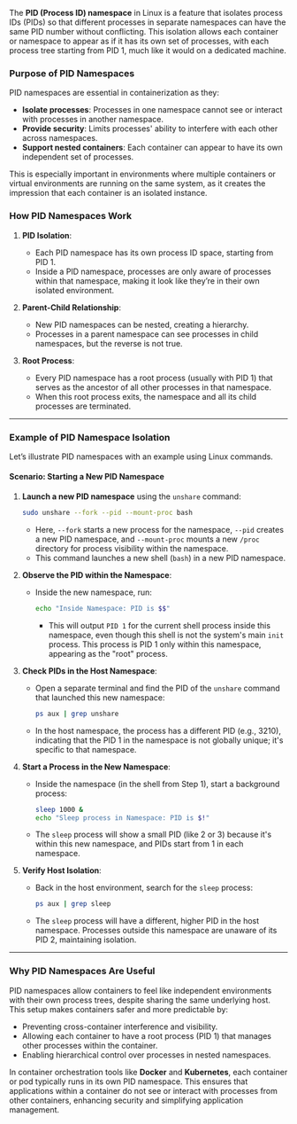 The **PID (Process ID) namespace** in Linux is a feature that isolates process IDs (PIDs) so that different processes in separate namespaces can have the same PID number without conflicting. This isolation allows each container or namespace to appear as if it has its own set of processes, with each process tree starting from PID 1, much like it would on a dedicated machine.

### Purpose of PID Namespaces

PID namespaces are essential in containerization as they:
- **Isolate processes**: Processes in one namespace cannot see or interact with processes in another namespace.
- **Provide security**: Limits processes' ability to interfere with each other across namespaces.
- **Support nested containers**: Each container can appear to have its own independent set of processes.

This is especially important in environments where multiple containers or virtual environments are running on the same system, as it creates the impression that each container is an isolated instance.

### How PID Namespaces Work

1. **PID Isolation**:
   - Each PID namespace has its own process ID space, starting from PID 1.
   - Inside a PID namespace, processes are only aware of processes within that namespace, making it look like they’re in their own isolated environment.
   
2. **Parent-Child Relationship**:
   - New PID namespaces can be nested, creating a hierarchy. 
   - Processes in a parent namespace can see processes in child namespaces, but the reverse is not true.

3. **Root Process**:
   - Every PID namespace has a root process (usually with PID 1) that serves as the ancestor of all other processes in that namespace.
   - When this root process exits, the namespace and all its child processes are terminated.

---

### Example of PID Namespace Isolation

Let’s illustrate PID namespaces with an example using Linux commands.

#### Scenario: Starting a New PID Namespace

1. **Launch a new PID namespace** using the `unshare` command:
   ```bash
   sudo unshare --fork --pid --mount-proc bash
   ```
   - Here, `--fork` starts a new process for the namespace, `--pid` creates a new PID namespace, and `--mount-proc` mounts a new `/proc` directory for process visibility within the namespace.
   - This command launches a new shell (`bash`) in a new PID namespace.

2. **Observe the PID within the Namespace**:
   - Inside the new namespace, run:
     ```bash
     echo "Inside Namespace: PID is $$"
     ```
     - This will output `PID 1` for the current shell process inside this namespace, even though this shell is not the system's main `init` process. This process is PID 1 only within this namespace, appearing as the "root" process.

3. **Check PIDs in the Host Namespace**:
   - Open a separate terminal and find the PID of the `unshare` command that launched this new namespace:
     ```bash
     ps aux | grep unshare
     ```
   - In the host namespace, the process has a different PID (e.g., 3210), indicating that the PID 1 in the namespace is not globally unique; it's specific to that namespace.

4. **Start a Process in the New Namespace**:
   - Inside the namespace (in the shell from Step 1), start a background process:
     ```bash
     sleep 1000 &
     echo "Sleep process in Namespace: PID is $!"
     ```
   - The `sleep` process will show a small PID (like 2 or 3) because it's within this new namespace, and PIDs start from 1 in each namespace.

5. **Verify Host Isolation**:
   - Back in the host environment, search for the `sleep` process:
     ```bash
     ps aux | grep sleep
     ```
   - The `sleep` process will have a different, higher PID in the host namespace. Processes outside this namespace are unaware of its PID 2, maintaining isolation.

---

### Why PID Namespaces Are Useful

PID namespaces allow containers to feel like independent environments with their own process trees, despite sharing the same underlying host. This setup makes containers safer and more predictable by:
- Preventing cross-container interference and visibility.
- Allowing each container to have a root process (PID 1) that manages other processes within the container.
- Enabling hierarchical control over processes in nested namespaces.

In container orchestration tools like **Docker** and **Kubernetes**, each container or pod typically runs in its own PID namespace. This ensures that applications within a container do not see or interact with processes from other containers, enhancing security and simplifying application management.
